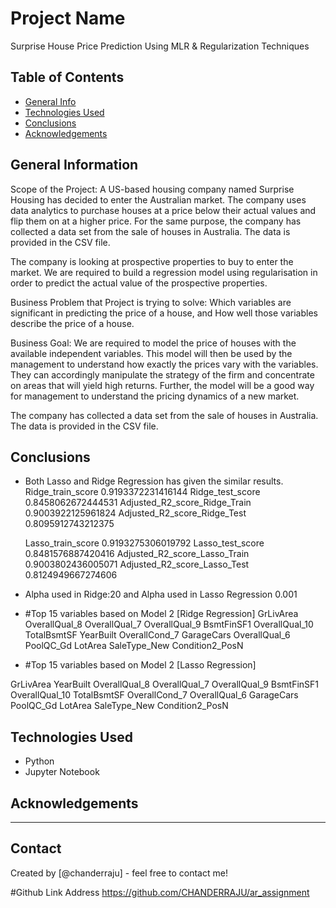 # Project Name
Surprise House Price Prediction Using MLR & Regularization Techniques

## Table of Contents
* [General Info](#general-information)
* [Technologies Used](#technologies-used)
* [Conclusions](#conclusions)
* [Acknowledgements](#Acknowledgements)

<!-- You can include any other section that is pertinent to your problem -->

## General Information

Scope of the Project:
A US-based housing company named Surprise Housing has decided to enter the Australian market. The company uses data analytics to purchase houses at a price below their actual values and flip them on at a higher price. For the same purpose, the company has collected a data set from the sale of houses in Australia. The data is provided in the CSV file.

The company is looking at prospective properties to buy to enter the market. We are required to build a regression model using regularisation in order to predict the actual value of the prospective properties.

Business Problem that Project is trying to solve:
    Which variables are significant in predicting the price of a house, and How well those variables describe the price of a house.

Business Goal:
We are required to model the price of houses with the available independent variables. This model will then be used by the management to understand how exactly the prices vary with the variables. They can accordingly manipulate the strategy of the firm and concentrate on areas that will yield high returns. Further, the model will be a good way for management to understand the pricing dynamics of a new market.

The company has collected a data set from the sale of houses in Australia. The data is provided in the CSV file.

<!-- You don't have to answer all the questions - just the ones relevant to your project. -->

## Conclusions
- Both Lasso and Ridge Regression has given the similar results.
    Ridge_train_score 0.9193372231416144
    Ridge_test_score 0.8458062672444531
    Adjusted_R2_score_Ridge_Train 0.9003922125961824
    Adjusted_R2_score_Ridge_Test 0.8095912743212375

    Lasso_train_score 0.9193275306019792
    Lasso_test_score 0.8481576887420416
    Adjusted_R2_score_Lasso_Train 0.9003802436005071
    Adjusted_R2_score_Lasso_Test 0.8124949667274606

- Alpha used in Ridge:20 and Alpha used in Lasso Regression 0.001

- #Top 15 variables based on Model 2 [Ridge Regression]
GrLivArea
OverallQual_8
OverallQual_7
OverallQual_9
BsmtFinSF1
OverallQual_10
TotalBsmtSF
YearBuilt
OverallCond_7
GarageCars
OverallQual_6
PoolQC_Gd
LotArea
SaleType_New
Condition2_PosN

- #Top 15 variables based on Model 2 [Lasso Regression]

GrLivArea
YearBuilt
OverallQual_8
OverallQual_7
OverallQual_9
BsmtFinSF1
OverallQual_10
TotalBsmtSF
OverallCond_7
OverallQual_6
GarageCars
PoolQC_Gd
LotArea
SaleType_New
Condition2_PosN

<!-- You don't have to answer all the questions - just the ones relevant to your project. -->


## Technologies Used
- Python
- Jupyter Notebook


<!-- As the libraries versions keep on changing, it is recommended to mention the version of library used in this project -->

## Acknowledgements
----


## Contact
Created by [@chanderraju] - feel free to contact me!

#Github Link Address
https://github.com/CHANDERRAJU/ar_assignment


<!-- Optional -->
<!-- ## License -->
<!-- This project is open source and available under the [... License](). -->

<!-- You don't have to include all sections - just the one's relevant to your project -->
